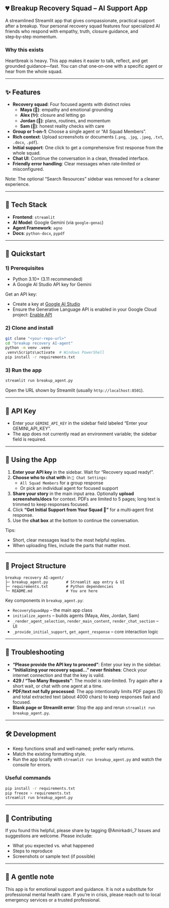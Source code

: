 ## 💔 Breakup Recovery Squad – AI Support App

A streamlined Streamlit app that gives compassionate, practical support after a breakup. Your personal recovery squad features four specialized AI friends who respond with empathy, truth, closure guidance, and step‑by‑step momentum.

### Why this exists
Heartbreak is heavy. This app makes it easier to talk, reflect, and get grounded guidance—fast. You can chat one‑on‑one with a specific agent or hear from the whole squad.

---

## ✨ Features
- **Recovery squad**: Four focused agents with distinct roles
  - **Maya (💙)**: empathy and emotional grounding
  - **Alex (✨)**: closure and letting go
  - **Jordan (🚀)**: plans, routines, and momentum
  - **Sam (💪)**: honest reality checks with care
- **Group or 1‑on‑1**: Choose a single agent or “All Squad Members”.
- **Rich context**: Upload screenshots or documents (`.png`, `.jpg`, `.jpeg`, `.txt`, `.docx`, `.pdf`).
- **Initial support**: One click to get a comprehensive first response from the whole squad.
- **Chat UI**: Continue the conversation in a clean, threaded interface.
- **Friendly error handling**: Clear messages when rate‑limited or misconfigured.

Note: The optional “Search Resources” sidebar was removed for a cleaner experience.

---

## 🧰 Tech Stack
- **Frontend**: `streamlit`
- **AI Model**: Google Gemini (via `google-genai`)
- **Agent Framework**: `agno`
- **Docs**: `python-docx`, `pypdf`

---

## 🚀 Quickstart

### 1) Prerequisites
- Python 3.10+ (3.11 recommended)
- A Google AI Studio API key for Gemini

Get an API key:
- Create a key at [Google AI Studio](https://makersuite.google.com/app/apikey)
- Ensure the Generative Language API is enabled in your Google Cloud project: [Enable API](https://console.developers.google.com/apis/api/generativelanguage.googleapis.com)

### 2) Clone and install
```bash
git clone "<your-repo-url>"
cd "breakup recovery AI-agent"
python -m venv .venv
.venv\Scripts\activate  # Windows PowerShell
pip install -r requirements.txt
```

### 3) Run the app
```bash
streamlit run breakup_agent.py
```

Open the URL shown by Streamlit (usually `http://localhost:8501`).

---

## 🔐 API Key
- Enter your `GEMINI_API_KEY` in the sidebar field labeled “Enter your GEMINI_API_KEY”.
- The app does not currently read an environment variable; the sidebar field is required.

---

## 🧭 Using the App
1. **Enter your API key** in the sidebar. Wait for “Recovery squad ready!”.
2. **Choose who to chat with** in `💬 Chat Settings`:
   - `All Squad Members` for a group response
   - Or pick an individual agent for focused support
3. **Share your story** in the main input area. Optionally **upload screenshots/docs** for context. PDFs are limited to 5 pages; long text is trimmed to keep responses focused.
4. Click **“Get Initial Support from Your Squad 💝”** for a multi‑agent first response.
5. Use the **chat box** at the bottom to continue the conversation.

Tips:
- Short, clear messages lead to the most helpful replies.
- When uploading files, include the parts that matter most.

---

## 🧩 Project Structure
```
breakup recovery AI-agent/
├─ breakup_agent.py        # Streamlit app entry & UI
├─ requirements.txt        # Python dependencies
└─ README.md               # You are here
```

Key components in `breakup_agent.py`:
- `RecoverySquadApp` – the main app class
- `initialize_agents` – builds agents (Maya, Alex, Jordan, Sam)
- `_render_agent_selection`, `render_main_content`, `render_chat_section` – UI
- `_provide_initial_support`, `get_agent_response` – core interaction logic

---

## 🧪 Troubleshooting
- **“Please provide the API key to proceed”**: Enter your key in the sidebar.
- **“Initializing your recovery squad…” never finishes**: Check your internet connection and that the key is valid.
- **429 / “Too Many Requests”**: The model is rate‑limited. Try again after a short wait, or chat with one agent at a time.
- **PDF/text not fully processed**: The app intentionally limits PDF pages (5) and total extracted text (about 4000 chars) to keep responses fast and focused.
- **Blank page or Streamlit error**: Stop the app and rerun `streamlit run breakup_agent.py`.

---

## 🛠️ Development
- Keep functions small and well‑named; prefer early returns.
- Match the existing formatting style.
- Run the app locally with `streamlit run breakup_agent.py` and watch the console for errors.

### Useful commands
```bash
pip install -r requirements.txt
pip freeze > requirements.txt
streamlit run breakup_agent.py
```

---

## 🤝 Contributing
If you found this helpful, please share by tagging @Amirkadri_7
Issues and suggestions are welcome. Please include:
- What you expected vs. what happened
- Steps to reproduce
- Screenshots or sample text (if possible)

---

## 🙏 A gentle note
This app is for emotional support and guidance. It is not a substitute for professional mental health care. If you’re in crisis, please reach out to local emergency services or a trusted professional.



